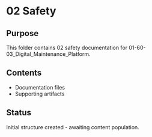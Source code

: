# 02 Safety

## Purpose
This folder contains 02 safety documentation for 01-60-03_Digital_Maintenance_Platform.

## Contents
- Documentation files
- Supporting artifacts

## Status
Initial structure created - awaiting content population.
